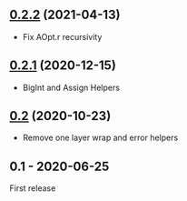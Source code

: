 ## [0.2.2](https://github.com/ocamlpro/ezjs_min/compare/0.2.1...0.2.2) (2021-04-13)

* Fix AOpt.r recursivity

## [0.2.1](https://github.com/ocamlpro/ezjs_min/compare/0.2...0.2.1) (2020-12-15)

* BigInt and Assign Helpers

## [0.2](https://github.com/ocamlpro/ezjs_min/compare/0.1...0.2) (2020-10-23)

* Remove one layer wrap and error helpers

## 0.1 - 2020-06-25

First release
